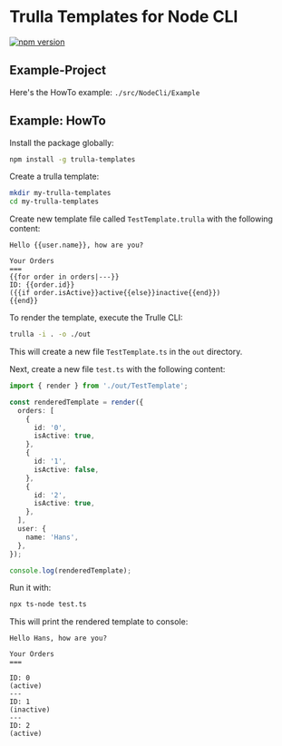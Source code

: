 # Trulla Templates for Node CLI

[![npm version](https://badge.fury.io/js/trulla-templates.svg)](https://badge.fury.io/js/trulla-templates)

Example-Project
---

Here's the HowTo example: `./src/NodeCli/Example`

Example: HowTo
---

Install the package globally:

```bash
npm install -g trulla-templates
```

Create a trulla template:

```bash
mkdir my-trulla-templates
cd my-trulla-templates
```

Create new template file called `TestTemplate.trulla` with the following content:

```
Hello {{user.name}}, how are you?

Your Orders
===
{{for order in orders|---}}
ID: {{order.id}}
({{if order.isActive}}active{{else}}inactive{{end}})
{{end}}
```

To render the template, execute the Trulle CLI:

```bash
trulla -i . -o ./out
```

This will create a new file `TestTemplate.ts` in the `out` directory.

Next, create a new file `test.ts` with the following content:

```typescript
import { render } from './out/TestTemplate';

const renderedTemplate = render({
  orders: [
    {
      id: '0',
      isActive: true,
    },
    {
      id: '1',
      isActive: false,
    },
    {
      id: '2',
      isActive: true,
    },
  ],
  user: {
    name: 'Hans',
  },
});

console.log(renderedTemplate);
```

Run it with:

```bash
npx ts-node test.ts
```

This will print the rendered template to console:

```
Hello Hans, how are you?

Your Orders
===

ID: 0
(active)
---
ID: 1
(inactive)
---
ID: 2
(active)
```
